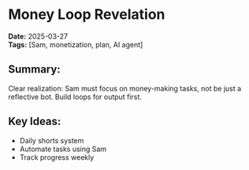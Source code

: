 # Money Loop Revelation
**Date:** 2025-03-27  
**Tags:** [Sam, monetization, plan, AI agent]

## Summary:
Clear realization: Sam must focus on money-making tasks, not be just a reflective bot. Build loops for output first.

## Key Ideas:
- Daily shorts system
- Automate tasks using Sam
- Track progress weekly